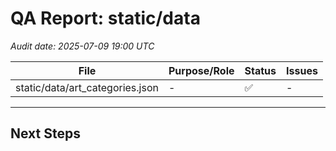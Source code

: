 # QA Report: static/data
_Audit date: 2025-07-09 19:00 UTC_

| File | Purpose/Role | Status | Issues |
|------|--------------|--------|--------|
| static/data/art_categories.json | - | ✅ | - |

---
## Next Steps

